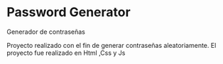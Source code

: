 # Password Generator
Generador de contraseñas

Proyecto realizado con el fin de generar contraseñas aleatoriamente. El proyecto fue realizado en Html ,Css y Js
